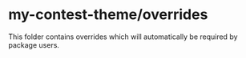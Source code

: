# my-contest-theme/overrides

This folder contains overrides which will automatically be required by package users.
